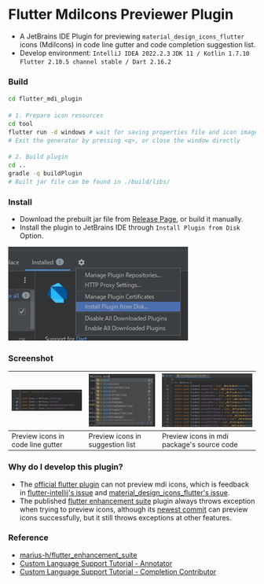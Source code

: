 # Flutter MdiIcons Previewer Plugin

+ A JetBrains IDE Plugin for previewing `material_design_icons_flutter` icons (MdiIcons) in code line gutter and code completion suggestion list.
+ Develop environment: `IntelliJ IDEA 2022.2.3` `JDK 11 / Kotlin 1.7.10` `Flutter 2.10.5 channel stable / Dart 2.16.2`

### Build

```bash
cd flutter_mdi_plugin

# 1. Prepare icon resources
cd tool
flutter run -d windows # wait for saving properties file and icon images
# Exit the generator by pressing <q>, or close the window directly

# 2. Build plugin
cd ..
gradle -q buildPlugin
# Built jar file can be found in ./build/libs/
```

### Install

+ Download the prebuilt jar file from [Release Page](https://github.com/Aoi-hosizora/flutter_mdi_plugin/releases), or build it manually.
+ Install the plugin to JetBrains IDE through `Install Plugin from Disk` Option.

![screenshot4](./assets/screenshot4.jpg)

### Screenshot

| ![screenshot1](./assets/screenshot1.jpg) | ![screenshot2](./assets/screenshot2.jpg) | ![screenshot3](./assets/screenshot3.jpg)   |
|------------------------------------------|------------------------------------------|--------------------------------------------|
| Preview icons in code line gutter        | Preview icons in suggestion list         | Preview icons in mdi package's source code |

### Why do I develop this plugin?

+ The [official flutter plugin](https://github.com/flutter/flutter-intellij) can not preview mdi icons, which is feedback in [flutter-intellij's issue](https://github.com/flutter/flutter-intellij/pull/5595#issuecomment-880205412) and [material_design_icons_flutter's issue](https://github.com/ziofat/material_design_icons_flutter/issues/7).
+ The published [flutter enhancement suite](https://github.com/marius-h/flutter_enhancement_suite) plugin always throws exception when trying to preview icons, although its [newest commit](https://github.com/marius-h/flutter_enhancement_suite/commit/969a690a3b649e3d73e3c237d26cd341a1439856) can preview icons successfully, but it still throws exceptions at other features.

### Reference

+ [marius-h/flutter_enhancement_suite](https://github.com/marius-h/flutter_enhancement_suite)
+ [Custom Language Support Tutorial - Annotator](https://plugins.jetbrains.com/docs/intellij/annotator.html)
+ [Custom Language Support Tutorial - Completion Contributor](https://plugins.jetbrains.com/docs/intellij/completion-contributor.html)
